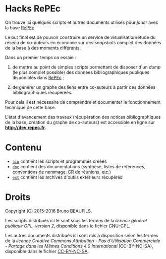 # Hacks RePEc

On trouve ici quelques scripts et autres documents utilisés pour *jouer* avec
la base [RePEc](http://repec.org).

Le but final est de pouvoir construire un service de visualisation/étude du
réseau de co-auteurs en économie sur des *snapshots* complet des données de la
base à des moments différents.

Dans un premier temps on essaie :

1. de mettre au point de simples scripts permettant de disposer d'un *dump*
   (le plus complet possible) des données bibliographiques publiques
   disponibles dans [RePEc](http://repec.org) ;

2. de générer un graphe des liens entre co-auteurs à partir des données
   bibliographiques récupérées.

Pour cela il est nécessaire de comprendre et documenter le fonctionnement
technique de cette base.

L'état d'avancement des travaux (récupération des notices bibliographiques de
la base, création du graphe de co-auteurs) est accessible en ligne sur **<http://dev.repec.fr>**.


# Contenu

* [`bin`](bin) contient les scripts et programmes créées
* [`doc`](doc) contient des documentations (synthèse, listes de références, conventions de nommage, CR de réunions, etc.)
* [`ext`](ext) contient les archives d'outils extérieurs récupérés


# Droits

Copyright (C) 2015-2016 Bruno BEAUFILS.

Les scripts distribués ici le sont sous les termes de la *licence général
publique GPL, version 2*, disponible dans le fichier [GNU-GPL](GNU-GPL).

Les autres documents distribués ici sont mis à disposition selon les termes de
la *licence Creative Commons Attribution - Pas d’Utilisation Commerciale -
Partage dans les Mêmes Conditions 4.0 International* (CC-BY-NC-SA), disponible
dans le fichier [CC-BY-NC-SA](CC-BY-NC-SA).
